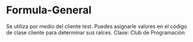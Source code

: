 # Formula-General
Se utiliza por medio del cliente test. Puedes asignarle valores en el código de clase cliente para determinar sus raíces. Clase: Club de Programación
